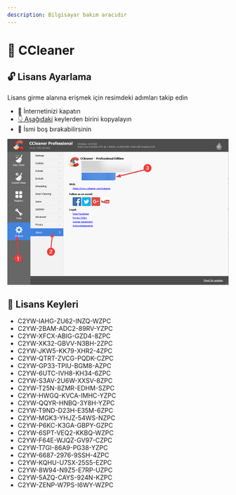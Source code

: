 ```yaml
---
description: Bilgisayar bakım aracıdır
---
```


# 🧹 CCleaner

## 🔓 Lisans Ayarlama

Lisans girme alanına erişmek için resimdeki adımları takip edin

* 🚫 İnternetinizi kapatın 
* [👇 Aşağıdaki]() keylerden birini kopyalayın
* 💁‍ İsmi boş bırakabilirsinin

![](../.gitbook/assets/image%20%2864%29.png)

## 🔑 Lisans Keyleri

* C2YW-IAHG-ZU62-INZQ-WZPC
* C2YW-2BAM-ADC2-89RV-YZPC
* C2YW-XFCX-ABIG-GZD4-8ZPC
* C2YW-XK32-GBVV-N3BH-2ZPC
* C2YW-JKW5-KK79-XHR2-4ZPC
* C2YW-QTRT-ZVCG-PQDK-CZPC
* C2YW-GP33-TPIU-BGM8-AZPC
* C2YW-6UTC-IVH8-KH34-6ZPC
* C2YW-S3AV-2U6W-XXSV-8ZPC
* C2YW-T25N-8ZMR-EDHM-SZPC
* C2YW-HWGQ-KVCA-IMHC-YZPC
* C2YW-QQYR-HNBQ-3Y8H-YZPC
* C2YW-T9ND-D23H-E35M-6ZPC
* C2YW-MGK3-YHJZ-54WS-NZPC
* C2YW-P6KC-K3GA-GBPY-GZPC
* C2YW-6SPT-VEQ2-KKBQ-WZPC
* C2YW-F64E-WJQZ-GV97-CZPC
* C2YW-T7GI-86A9-PG38-YZPC
* C2YW-6687-2976-9SSH-4ZPC
* C2YW-KQHU-U7SX-25S5-EZPC
* C2YW-8W94-N9Z5-E7RP-UZPC
* C2YW-5AZQ-CAYS-924N-KZPC
* C2YW-ZENP-W7PS-I6WY-WZPC

